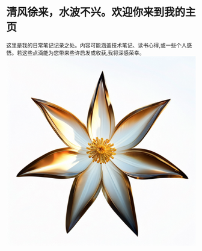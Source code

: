 # 清风徐来，水波不兴。欢迎你来到我的主页

这里是我的日常笔记记录之处。内容可能涵盖技术笔记、读书心得,或一些个人感悟。若这些点滴能为您带来些许启发或收获,我将深感荣幸。
![alt text](a1d58dd761ca49788fb968d3fdb81369_1.png)
